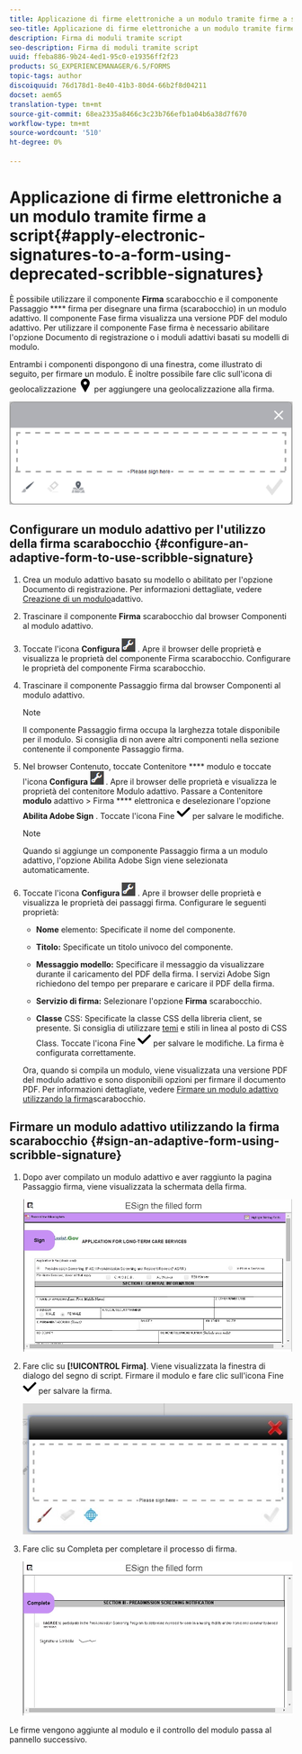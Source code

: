 ```yaml
---
title: Applicazione di firme elettroniche a un modulo tramite firme a script
seo-title: Applicazione di firme elettroniche a un modulo tramite firme a script
description: Firma di moduli tramite script
seo-description: Firma di moduli tramite script
uuid: ffeba886-9b24-4ed1-95c0-e19356ff2f23
products: SG_EXPERIENCEMANAGER/6.5/FORMS
topic-tags: author
discoiquuid: 76d178d1-8e40-41b3-80d4-66b2f8d04211
docset: aem65
translation-type: tm+mt
source-git-commit: 68ea2335a8466c3c23b766efb1a04b6a38d7f670
workflow-type: tm+mt
source-wordcount: '510'
ht-degree: 0%

---
```



# Applicazione di firme elettroniche a un modulo tramite firme a script{#apply-electronic-signatures-to-a-form-using-deprecated-scribble-signatures}

È possibile utilizzare il componente **Firma** scarabocchio e il componente Passaggio **** firma per disegnare una firma (scarabocchio) in un modulo adattivo. Il componente Fase firma visualizza una versione PDF del modulo adattivo. Per utilizzare il componente Fase firma è necessario abilitare l&#39;opzione Documento di registrazione o i moduli adattivi basati su modelli di modulo.

Entrambi i componenti dispongono di una finestra, come illustrato di seguito, per firmare un modulo. È inoltre possibile fare clic sull&#39;icona di geolocalizzazione ![aem_6_3_geolocalizzazione](assets/aem_6_3_geolocation.png) per aggiungere una geolocalizzazione alla firma.

![Finestra di dialogo Firma scarabocchio](assets/scribble-signature.png)

## Configurare un modulo adattivo per l&#39;utilizzo della firma scarabocchio {#configure-an-adaptive-form-to-use-scribble-signature}

1. Crea un modulo adattivo basato su modello o abilitato per l&#39;opzione Documento di registrazione. Per informazioni dettagliate, vedere [Creazione di un modulo](../../forms/using/creating-adaptive-form.md)adattivo.
1. Trascinare il componente **Firma** scarabocchio dal browser Componenti al modulo adattivo.
1. Toccate l&#39;icona **Configura** ![configurazione](assets/configure.png) . Apre il browser delle proprietà e visualizza le proprietà del componente Firma scarabocchio. Configurare le proprietà del componente Firma scarabocchio.
1. Trascinare il componente Passaggio firma dal browser Componenti al modulo adattivo.

   >[!NOTE]
   >
   >Il componente Passaggio firma occupa la larghezza totale disponibile per il modulo. Si consiglia di non avere altri componenti nella sezione contenente il componente Passaggio firma.

1. Nel browser Contenuto, toccate Contenitore **** modulo e toccate l&#39;icona **Configura** ![](/help/forms/using/assets/configure.png) . Apre il browser delle proprietà e visualizza le proprietà del contenitore Modulo adattivo. Passare a Contenitore **modulo** adattivo > Firma **** elettronica e deselezionare l&#39;opzione **Abilita Adobe Sign** . Toccate l&#39;icona Fine ![aem_6_3_forms_save](assets/aem_6_3_forms_save.png) per salvare le modifiche.

   >[!NOTE]
   >
   >Quando si aggiunge un componente Passaggio firma a un modulo adattivo, l&#39;opzione Abilita Adobe Sign viene selezionata automaticamente.

1. Toccate l&#39;icona **Configura** ![configurazione](assets/configure.png) . Apre il browser delle proprietà e visualizza le proprietà dei passaggi firma. Configurare le seguenti proprietà:

   * **Nome** elemento: Specificate il nome del componente.

   * **Titolo:** Specificate un titolo univoco del componente.
   * **Messaggio modello:** Specificare il messaggio da visualizzare durante il caricamento del PDF della firma. I servizi Adobe Sign richiedono del tempo per preparare e caricare il PDF della firma.
   * **Servizio di firma:** Selezionare l&#39;opzione **Firma** scarabocchio.

   * **Classe** CSS: Specificate la classe CSS della libreria client, se presente. Si consiglia di utilizzare [temi](../../forms/using/themes.md) e stili [](../../forms/using/inline-style-adaptive-forms.md) in linea al posto di CSS Class.
   Toccate l&#39;icona Fine ![aem_6_3_forms_save](assets/aem_6_3_forms_save.png) per salvare le modifiche. La firma è configurata correttamente.

   Ora, quando si compila un modulo, viene visualizzata una versione PDF del modulo adattivo e sono disponibili opzioni per firmare il documento PDF. Per informazioni dettagliate, vedere [Firmare un modulo adattivo utilizzando la firma](../../forms/using/signing-forms-using-scribble.md#sign-an-adaptive-form-using-scribble-signature)scarabocchio.

## Firmare un modulo adattivo utilizzando la firma scarabocchio {#sign-an-adaptive-form-using-scribble-signature}

1. Dopo aver compilato un modulo adattivo e aver raggiunto la pagina Passaggio firma, viene visualizzata la schermata della firma.

   ![Schermata di firma per la pagina EchoSign](assets/esignscribblesign.jpg)

1. Fare clic su **[!UICONTROL Firma]**. Viene visualizzata la finestra di dialogo del segno di script. Firmare il modulo e fare clic sull&#39;icona Fine ![aem_6_3_forms_save](assets/aem_6_3_forms_save.png) per salvare la firma.

   ![Finestra di dialogo Firma scarabocchio](assets/scribblewidget.jpg)

1. Fare clic su Completa per completare il processo di firma.

   ![Completare il processo di firma](assets/scribblecomplete.jpg)

Le firme vengono aggiunte al modulo e il controllo del modulo passa al pannello successivo.

